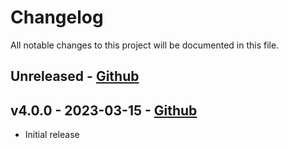 # Changelog

All notable changes to this project will be documented in this file.

## Unreleased - [Github](https://github.com/boostsecurityio/boostsec-scanner-gitlab/compare/v4.0.0..HEAD)

## v4.0.0 - 2023-03-15 - [Github](https://github.com/boostsecurityio/boostsec-scanner-gitlab/releases/tag/v4.0.0)

- Initial release
